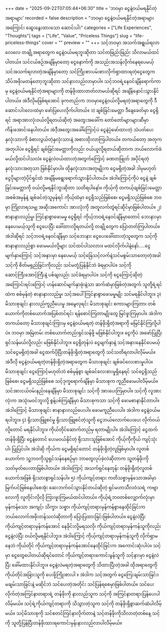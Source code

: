 +++
date = "2025-09-22T07:05:44+06:30"
title = 'ဘဝမှာ ငွေနဲ့ဝယ်မရနိုင်တဲ့အရာများ'
recorded = false
description = "ဘဝမှာ ငွေနဲ့ဝယ်မရနိုင်တဲ့အရာများအကြောင်း ဆွေးနွေးထားသော ဆောင်းပါး"
categories = ["Life Experiences", "Thoughts"]
tags = ["Life", "Value", "Priceless Things"]
slug = "life-priceless-things"
cover = ""
preview = ""
+++
သင့်ဘဝမှာ အသက်အရွယ်ရလာလေလေ တချို့အရာတွေက ငွေနဲ့ဝယ်မရဘူးဆိုတာ သင်တဖြည်းဖြည်း သိလာမယ်ထင်ပါတယ်။ သင်ငယ်စဉ်အချိန်မှာတော့ ငွေနောက်ကို အသည်းအသန်လိုက်နေရပေမယ့် သင်အသက်ရလာတဲ့အချိန်မှာတော့ သင်ကြိုးစားပမ်းစားလိုက်ရှာထားရတဲ့ငွေတွေက သိပ်အဖိုးမတန်တော့ဘူးဆိုတာ သင်နားလည်လာမှာပါ။ သင့်ဘဝရဲ့နေဝင်ချိန်ရောက်ကာမှ ငွေနဲ့ဝယ်မရနိုင်တဲ့အရာများကို တန်ဖိုးထားတတ်လာမယ်ဆိုရင် အချိန်နှောင်းသွားနိုင်ပါတယ်။ အဲဒီလိုမဖြစ်ရအောင် ခုကတည်းက ဘဝမှာငွေနဲ့ဝယ်လို့မရတဲ့အရာတွေကို ဒီဆောင်းပါးလေးထဲမှာ ဖော်ပြပေးလိုက်ပါတယ်။
၁) ချစ်ခြင်းမေတ္တာ
ဒီနေ့ခေတ်မှာ ငွေရှိရင် အရာအားလုံးဝယ်လို့ရတယ်ဆိုတဲ့ အတွေးအခေါ်က တော်တော်များများဆီမှာ ကိန်းအောင်းနေပါတယ်။ အဲဒီ့အတွေးအခေါ်ကြောင့်ပဲ ငွေနဲ့ပုံဖော်ထားတဲ့ သံပတ်ပေးနှလုံးသားကို ခံစားလွယ်တဲ့နှလုံးသားနဲ့ အစားထိုးလာကြပါတယ်။ တကယ်တော့ အတုက အတုပါပဲ။ ငွေရှိရင် ချစ်ခြင်းမေတ္တာကိုလည်း ဝယ်ယူလို့ရတယ်ဆိုတာက ဘယ်လောက်ခံမယ်လို့ထင်ပါသလဲ။ ငွေနဲ့လဲဝယ်ထားတဲ့အတွက်ကြောင့် ခဏတဖြုတ် အပိုင်ရတဲ့နှလုံးသားအတုသာ ဖြစ်နိုင်မှာပါ။ ထိုနှလုံးသားအတုမျိုးက ငွေမရှိတဲ့အခါ ဒါမှမဟုတ် ငွေပိုများတဲ့ပိုင်ရှင်ထံ အချိန်မရွေးရောက်သွားနိုင်ပါတယ်။ အဲဒါကြောင့်ကိုပဲ ငွေနဲ့ ချစ်ခြင်းမေတ္တာကို ဝယ်လို့မရနိုင်ဘူးဆိုတာ သတိရပါနော်။ ကိုယ့်ကို တကယ့်ချစ်ခြင်းမေတ္တာအစစ်အမှန်နဲ့ ချစ်ခင်တဲ့သူမှန်ရင် ကိုယ့်ထံမှာ ငွေရှိသည်ဖြစ်စေ၊ ငွေမရှိသည်ဖြစ်စေ ဘဝမှာ ကြုံလာရသမျှ အဆိုးအကောင်း အားလုံးကို အတူလက်တွဲရင်ဆိုင်မှာဖြစ်ပါတယ်။
၂) စာနာနားလည်မှု၊ ကြင်နာစွာဖေးမမှု
ငွေရှိရင် ကိုယ့်ဘဝရဲ့နေဝင်ချိန်မှာတောင် ဘေးနားမှာ နေပေးမယ့်သူကို ငွေပေးပြီး ခေါ်ထားလို့ရတယ်လို့ တချို့တွေက ပြောတတ်ကြပါတယ်။ အဲဒါဆိုရင် သင့်ဘဝရဲ့နေဝင်ချိန်မှာ သင့်ဘေးနား ငွေပေးခေါ်ထားတဲ့သူတွေက သင့်ကို စာနာနားလည်စွာ ဖေးမမယ်လို့များ သင်ထင်ပါသလား။ မထင်လိုက်ပါနဲ့နော်…..ငွေမျက်နှာကြောင့် သင့်အနားမှာ နေပေမယ့် သင့်ခြေသင့်လက်နဲ့သင်မစွမ်းသာတော့တဲ့အခါ သင့်ကို စိတ်မရှည်ခြင်းကိုလည်း သင်မတုံ့ပြန်နိုင်ဘဲ ခံရမှာပါပဲ။ သင့်ကို ဆောင့်ကြီးအောင့်ကြီးနဲ့ ပစ်ချလည်း သင်ခံရမှာပါပဲ။ သင့်ကို ငွေကြောင့်ဆိုတဲ့ အကြောင်းရင်းကြောင့် ဟန်ဆောင်မျက်နှာဖုံးနဲ့သာ ဆက်ဆံမှာဖြစ်တဲ့အတွက် သူတို့ရဲ့ရင်ထဲက စစ်မှန်တဲ့ စာနာနားလည်မှု၊ သင့်အပေါ် ကြင်နာစွာဖေးမမှုမျိုး သင်မရနိုင်ပါဘူး။
၃) မိသားစုချင်း နားလည်ကူညီပေးမှု
အမွေလုရင်း မိသားစုချင်း စကားများကြတာ၊ တစ်ယောက်ကိုတစ်ယောက်အပြစ်တင်ရင်း ရန်စောင်ကြတာမျိုးတွေ မြင်ဖူးကြမှာပါ။ အဲဒါက တကယ်တော့ မိသားစုချင်းကြားမှ ငွေနဲ့ဝယ်မရတဲ့ တန်ဖိုးရှိတဲ့အရာကို မမြင်နိုင်ကြလို့ပါပဲ။ ဘဝမှာ အမြဲတမ်း တစ်ယောက်တည်းရှင်သန်ဖို့ မဖြစ်နိုင်ပါဘူး။ ငွေကိုပဲ အဖော်ပြုပြီး ရှင်သန်မယ်လို့လည်း မဖြစ်နိုင်ပါဘူး။ ငွေရှိတုန်းပဲ ငွေမျက်နှာနဲ့ သင့်အနားနေနိုင်ပေမယ့် သင်ငွေမရှိတဲ့အခါ ငွေထက်ပိုပြီးတန်ဖိုးရှိတဲ့အရာတွေကို သင်သတိရလာပါလိ့မ်မယ်။ အဲဒီလို ငွေနဲ့ဝယ်မရတဲ့တန်ဖိုးရှိတဲ့အရာတွေက မိသားစုချင်း ချစ်ခင်လေးစားမှုပါပဲ။ မိသားစုချင်း ငွေကြောင့်မဟုတ်ဘဲ စစ်မှန်စွာ ချစ်ခင်လေးစားမှုရှိနေရင် သင်ငွေရှိသည်ဖြစ်စေ၊ ငွေမရှိသည်ဖြစ်စေ သင့်ဒုက္ခရောက်ချိန်မှာ မိသားစုက ကူညီဖေးမပါလိမ့်မယ်။ သင်အားငယ်ဝမ်းနည်းနေချိန်မှာ မိသားစုချင်း သင့်ကို အားပေးကြမှာပါ။ သင့်ကို လူအားလုံးက အသုံးမဝင်ဘူးလို့ စွန့်ပစ်ကြချိန်မှာ မိသားစုကသာ သင့်ကို ဖေးမစာနာနိုင်တာပါ။ အဲဒါကြောင့် မိသားစုချင်း စာနာနားလည်ပေးပါ။ ဖေးမကူညီပေးပါ။ အဲဒါက ငွေနဲ့ဝယ်မရပါဘူး။
၄) ရိုးသားဖြူစင်မှု
ရိုးသားဖြူစင်တဲ့သူကို ငွေဘယ်လောက်ပေးပေး လိုက်ဝယ်လို့တောင် မရနိုင်ပါဘူး။ ကိုယ်တိုင်ဆောက်တည်မှ ရတာမျိုးပါ။ အဲဒါကြောင့် ငွေထက်တန်ဖိုးရှိပြီး ငွေနဲ့တောင် ပေးမဝယ်နိုင်တဲ့ ရိုးသားသူဖြစ်အောင် ကိုယ့်ကိုကိုယ် ကျင့်သုံးပါ၊ ပြုပြင်ပါ။ အဲဒါဆို ကိုယ်က ငွေမရှိရင်တောင် တန်ဖိုးရှိတဲ့လူဖြစ်မှာပါ။ လူတစ်ယောက်က သူ့ဘဝကိုသူရှင်သန်နေစဉ်မှာ ဘာတွေလုပ်ခဲ့လဲဆိုတာက သူ့တန်ဖိုးကို သတ်မှတ်ပေးတာဖြစ်ပါတယ်။ အဲဒါကြောင့် အသက်ရှင်နေတုန်း တန်ဖိုးရှိတဲ့လူတစ်ယောက်အဖြစ် ရိုးသားစွာရှင်သန်ပါ။
၅) ကိုယ်ကျင့်တရား
ကတိသစ္စာမှန်သောအခါမှာ မြက်ပင်ဖြစ်နေပါစေအုံး ဆေးဘက်ဝင်သွားနိုင်တယ်ဆိုတဲ့ ရှင်မဟာသီလဝံသရဲ့ ကဗျာလေးကို လူတိုင်းလိုလို ကြားဖူးကြမယ်ထင်ပါတယ်။ ကိုယ့်ရဲ့ဘဝတစ်လျှောက်လုံးမှာ မှန်ကန်သော အကျင့်၊ သိက္ခာ၊ သစ္စာ၊ ကိုယ်ကျင့်တရားမှန်ကန်စွာနေထိုင်ခြင်းက ဘယ်လောက်အဖိုးတန်သလဲဆိုတာကို ပြောပြထားခြင်းဖြစ်ပါတယ်။ ငွေနဲ့လဲပြီး ကိုယ်ကျင့်တရားမှန်ကန်အောင် နေခိုင်းလို့မရသလို၊ ကိုယ်ကျင့်တရားမှန်ကန်သူကိုလည်း ငွေနဲ့လဲပြီး ဝယ်လို့မရနိုင်ပါဘူး။ အဲဒါကြောင့် ကိုယ့်ကျင့်တရားမှန်ကန်သူကို လိုက်ရှာမနေဘဲ ကိုယ်တိုင် ကိုယ်ကျင့်တရားမှန်ကန်အောင်နေထိုင်ခြင်းက အကောင်းဆုံးပါပဲ။ သင့်မှာ ငွေတွေပေါတယ်ဆိုရင်တောင် ကိုယ်ကျင့်တရားကောင်းမွန်သူကို သင့်နားမှာ ငွေနဲ့လဲပြီး ခေါ်မထားနိုင်ပါဘူး။
ငွေနဲ့လဲမရတဲ့အရာတွေကို သိထားပြီးတဲ့အခါ ထိုအရာတွေကို ကိုယ်တိုင်အခြားသူကို ပေးဖို့ကြိုးစားပါ ။ အဲဒါက သင့်အတွက် ငွေကြေးချမ်းသာခြင်း၊ မချမ်းသာခြင်းနဲ့ မဆိုင်ဘဲ သင်ပေးတဲ့အတိုင်း သင်ပြန်ရစေမှာဖြစ်ပါတယ်။ သင်ပေးလိုက်တဲ့အကြင်နာတရားရဲ့ တန်ဖိုးကို နားလည်သူက သင့်ကို အကြင်နာတရားပြန်ပေးပါလိမ့်မယ်။ သင့်ရဲ့ကိုယ်ကျင့်တရားကို သိသွားတဲ့သူက သင့်ကို တန်ဖိုးရှိစွာဆက်ဆံပါလိမ့်မယ်။ သင့်မိသားစုကို သင်စတင်ကြင်နာလိုက်တာနဲ့ သင့်တန်ဖိုးကိုသိလာတဲ့တစ်နေ့ သင့်ကို သူတို့ပြန်ပြီးတန်ဖိုးထားရကောင်းမှန်းနားလည်လာပါလိမ့်မယ်။ 